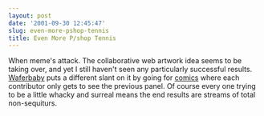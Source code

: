 ```yaml
---
layout: post
date: '2001-09-30 12:45:47'
slug: even-more-pshop-tennis
title: Even More P/shop Tennis
---
```


When meme's attack. The collaborative web artwork idea seems to be taking over, and yet I still haven't seen any particularly successful results. [Waferbaby](http://www.waferbaby.com) puts a different slant on it by going for [comics](http://www.waferbaby.com/fusion/) where each contributor only gets to see the previous panel. Of course every one trying to be a little whacky and surreal means the end results are streams of total non-sequiturs.